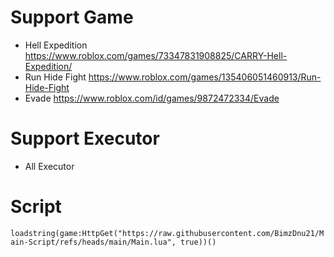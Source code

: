 # Support Game

- Hell Expedition https://www.roblox.com/games/73347831908825/CARRY-Hell-Expedition/
- Run Hide Fight https://www.roblox.com/games/135406051460913/Run-Hide-Fight
- Evade https://www.roblox.com/id/games/9872472334/Evade


# Support Executor
- All Executor

# Script

```loadstring(game:HttpGet("https://raw.githubusercontent.com/BimzDnu21/Main-Script/refs/heads/main/Main.lua", true))()```
